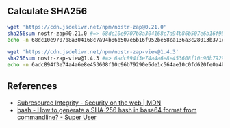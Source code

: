 ## Calculate SHA256

```sh
wget 'https://cdn.jsdelivr.net/npm/nostr-zap@0.21.0'
sha256sum nostr-zap@0.21.0 #=> 68dc10e9707b8a304168c7a94b86b507e6b16f952be58ca136a3c28013b371c8
echo -n 68dc10e9707b8a304168c7a94b86b507e6b16f952be58ca136a3c28013b371c8 | xxd -r -p | base64 #=> aNwQ6XB7ijBBaMepS4a1B+axb5Ur5YyhNqPCgBOzccg=

wget 'https://cdn.jsdelivr.net/npm/nostr-zap-view@1.4.3'
sha256sum nostr-zap-view@1.4.3 #=> 6adc894f3e74a4a6e8e453608f10c96b79290e5de1c564ae10c0fd620fe0a4b2
echo -n 6adc894f3e74a4a6e8e453608f10c96b79290e5de1c564ae10c0fd620fe0a4b2 | xxd -r -p | base64 #=> atyJTz50pKbo5FNgjxDJa3kpDl3hxWSuEMD9Yg/gpLI=
```

## References

- [Subresource Integrity \- Security on the web \| MDN](https://developer.mozilla.org/en-US/docs/Web/Security/Subresource_Integrity)
- [bash \- How to generate a SHA\-256 hash in base64 format from commandline? \- Super User](https://superuser.com/questions/1367616/how-to-generate-a-sha-256-hash-in-base64-format-from-commandline)
